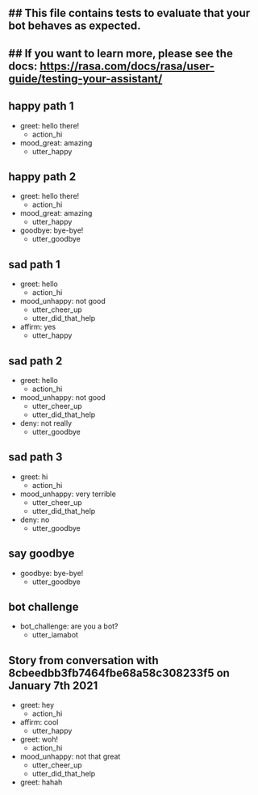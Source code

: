 ## ## This file contains tests to evaluate that your bot behaves as expected.

## ## If you want to learn more, please see the docs: https://rasa.com/docs/rasa/user-guide/testing-your-assistant/

## happy path 1
* greet: hello there!
  - action_hi
* mood_great: amazing
  - utter_happy

## happy path 2
* greet: hello there!
  - action_hi
* mood_great: amazing
  - utter_happy
* goodbye: bye-bye!
  - utter_goodbye

## sad path 1
* greet: hello
  - action_hi
* mood_unhappy: not good
  - utter_cheer_up
  - utter_did_that_help
* affirm: yes
  - utter_happy

## sad path 2
* greet: hello
  - action_hi
* mood_unhappy: not good
  - utter_cheer_up
  - utter_did_that_help
* deny: not really
  - utter_goodbye

## sad path 3
* greet: hi
  - action_hi
* mood_unhappy: very terrible
  - utter_cheer_up
  - utter_did_that_help
* deny: no
  - utter_goodbye

## say goodbye
* goodbye: bye-bye!
  - utter_goodbye

## bot challenge
* bot_challenge: are you a bot?
  - utter_iamabot

## Story from conversation with 8cbeedbb3fb7464fbe68a58c308233f5 on January 7th 2021

* greet: hey
    - action_hi
* affirm: cool
    - utter_happy
* greet: woh!
    - action_hi
* mood_unhappy: not that great
    - utter_cheer_up
    - utter_did_that_help
* greet: hahah
